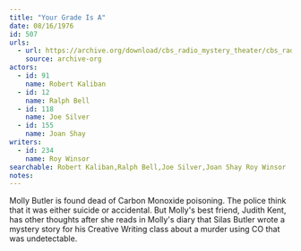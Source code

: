 ```yaml
---
title: "Your Grade Is A"
date: 08/16/1976
id: 507
urls: 
  - url: https://archive.org/download/cbs_radio_mystery_theater/cbs_radio_mystery_theater-0501-0550.zip/cbs_radio_mystery_theater-0501-0550%2Fcbsrmt_0507_your_grade_is_a.mp3
    source: archive-org
actors:  
  - id: 91
    name: Robert Kaliban  
  - id: 12
    name: Ralph Bell  
  - id: 118
    name: Joe Silver  
  - id: 155
    name: Joan Shay
writers:  
  - id: 234
    name: Roy Winsor
searchable: Robert Kaliban,Ralph Bell,Joe Silver,Joan Shay Roy Winsor
notes:  
---
```

Molly Butler is found dead of Carbon Monoxide poisoning. The police think that it was either suicide or accidental. But Molly's best friend, Judith Kent, has other thoughts after she reads in Molly's diary that Silas Butler wrote a mystery story for his Creative Writing class about a murder using CO that was undetectable.